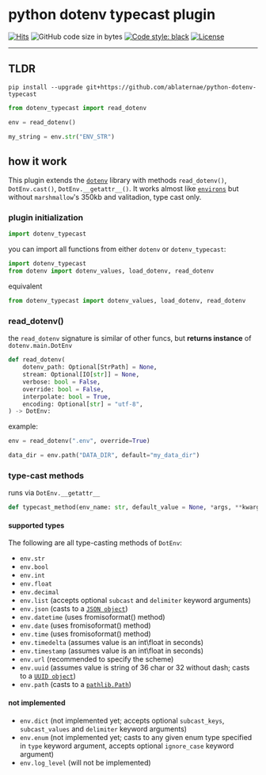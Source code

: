 # python dotenv typecast plugin

[![Hits](https://hits.sh/github.com/ablaternae/python-dotenv-typecast.svg)](https://hits.sh/github.com/ablaternae/python-dotenv-typecast/)
![GitHub code size in bytes](https://img.shields.io/github/languages/code-size/ablaternae/python-dotenv-typecast)
[![Code style: black](https://img.shields.io/badge/code%20style-black-ccc.svg)](https://github.com/psf/black)
[![License](https://img.shields.io/badge/License-BSD%203--Clause-green.svg)](https://opensource.org/licenses/BSD-3-Clause)

-----

## TLDR
```console
pip install --upgrade git+https://github.com/ablaternae/python-dotenv-typecast
```
```python
from dotenv_typecast import read_dotenv

env = read_dotenv()

my_string = env.str("ENV_STR")
```

## how it work

This plugin extends the [`dotenv`](https://github.com/theskumar/python-dotenv) library with methods `read_dotenv()`, `DotEnv.cast()`, `DotEnv.__getattr__()`. 
It works almost like [`environs`](https://github.com/sloria/environs) but without `marshmallow`'s 350kb and valitadion, type cast only.

### plugin initialization
```python
import dotenv_typecast
```
you can import all functions from either `dotenv` or `dotenv_typecast`:
```python
import dotenv_typecast
from dotenv import dotenv_values, load_dotenv, read_dotenv
```
equivalent
```python
from dotenv_typecast import dotenv_values, load_dotenv, read_dotenv
```

### read_dotenv()
the `read_dotenv` signature is similar of other funcs, but __returns instance__ of `dotenv.main.DotEnv`
```python
def read_dotenv(
    dotenv_path: Optional[StrPath] = None,
    stream: Optional[IO[str]] = None,
    verbose: bool = False,
    override: bool = False,
    interpolate: bool = True,
    encoding: Optional[str] = "utf-8",
) -> DotEnv:
```
example:
```python
env = read_dotenv(".env", override=True)

data_dir = env.path("DATA_DIR", default="my_data_dir")
```

### type-cast methods
runs  via `DotEnv.__getattr__`

```python
def typecast_method(env_name: str, default_value = None, *args, **kwargs) -> Any
```

#### supported types
The following are all type-casting methods of `DotEnv`:

- `env.str`
- `env.bool`
- `env.int`
- `env.float`
- `env.decimal`
- `env.list` (accepts optional `subcast` and `delimiter` keyword arguments)
- `env.json` (casts to a [`JSON object`](https://docs.python.org/3/library/json.html))
- `env.datetime` (uses fromisoformat() method)
- `env.date` (uses fromisoformat() method)
- `env.time` (uses fromisoformat() method)
- `env.timedelta` (assumes value is an int\float in seconds)
- `env.timestamp` (assumes value is an int\float in seconds)
- `env.url` (recommended to specify the scheme)
- `env.uuid` (assumes value is string of 36 char or 32 without dash; casts to a [`UUID object`](https://docs.python.org/3/library/uuid.html))
- `env.path` (casts to a [`pathlib.Path`](https://docs.python.org/3/library/pathlib.html))

#### not implemented
- `env.dict` (not implemented yet; accepts optional `subcast_keys`, `subcast_values` and `delimiter` keyword arguments)
- `env.enum` (not implemented yet; casts to any given enum type specified in `type` keyword argument, accepts optional `ignore_case` keyword argument)
- `env.log_level` (will not be implemented)

